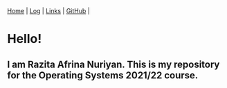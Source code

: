 <div class="topnav">
  <a class="active" href="https://razitaa.github.io/os212">Home</a> |
  <a href="https://razitaa.github.io/os212/TXT/mylog.txt">Log</a> |
  <a href="https://razitaa.github.io/os212/LINKS/">Links</a> |
    <a href="https://github.com/razitaa/os212/">GitHub</a> |
</div>
<h1>Hello!</h1>
<h2>I am Razita Afrina Nuriyan. This is my repository for the Operating Systems 2021/22 course.</h2>
